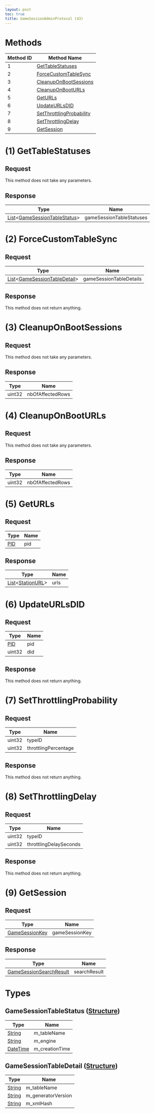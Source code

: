 ```yaml
---
layout: post
toc: true
title: GameSessionAdminProtocol (43)
---
```


# Methods

| Method ID | Method Name                                             |
| --------- | ------------------------------------------------------- |
| 1         | [GetTableStatuses](#1-gettablestatuses)                 |
| 2         | [ForceCustomTableSync](#2-forcecustomtablesync)         |
| 3         | [CleanupOnBootSessions](#3-cleanuponbootsessions)       |
| 4         | [CleanupOnBootURLs](#4-cleanuponbooturls)               |
| 5         | [GetURLs](#5-geturls)                                   |
| 6         | [UpdateURLsDID](#6-updateurlsdid)                       |
| 7         | [SetThrottlingProbability](#7-setthrottlingprobability) |
| 8         | [SetThrottlingDelay](#8-setthrottlingdelay)             |
| 9         | [GetSession](#9-getsession)                             |

# (1) GetTableStatuses

## Request
This method does not take any parameters.

## Response

| Type                                                                      | Name                     |
| ------------------------------------------------------------------------- | ------------------------ |
| [List]&lt;[GameSessionTableStatus](#gamesessiontablestatus-structure)&gt; | gameSessionTableStatuses |

# (2) ForceCustomTableSync

## Request

| Type                                                                      | Name                    |
| ------------------------------------------------------------------------- | ----------------------- |
| [List]&lt;[GameSessionTableDetail](#gamesessiontabledetail-structure)&gt; | gameSessionTableDetails |

## Response
This method does not return anything.

# (3) CleanupOnBootSessions

## Request
This method does not take any parameters.

## Response

| Type   | Name             |
| ------ | ---------------- |
| uint32 | nbOfAffectedRows |

# (4) CleanupOnBootURLs

## Request
This method does not take any parameters.

## Response

| Type   | Name             |
| ------ | ---------------- |
| uint32 | nbOfAffectedRows |

# (5) GetURLs

## Request

| Type  | Name |
| ----- | ---- |
| [PID] | pid  |

## Response

| Type                       | Name |
| -------------------------- | ---- |
| [List]&lt;[StationURL]&gt; | urls |

# (6) UpdateURLsDID

## Request

| Type   | Name |
| ------ | ---- |
| [PID]  | pid  |
| uint32 | did  |

## Response
This method does not return anything.

# (7) SetThrottlingProbability

## Request

| Type   | Name                 |
| ------ | -------------------- |
| uint32 | typeID               |
| uint32 | throttlingPercentage |

## Response
This method does not return anything.

# (8) SetThrottlingDelay

## Request

| Type   | Name                   |
| ------ | ---------------------- |
| uint32 | typeID                 |
| uint32 | throttlingDelaySeconds |

## Response
This method does not return anything.

# (9) GetSession

## Request

| Type             | Name           |
| ---------------- | -------------- |
| [GameSessionKey] | gameSessionKey |

## Response

| Type                      | Name         |
| ------------------------- | ------------ |
| [GameSessionSearchResult] | searchResult |

# Types

## GameSessionTableStatus ([Structure])

| Type       | Name           |
| ---------- | -------------- |
| [String]   | m_tableName    |
| [String]   | m_engine       |
| [DateTime] | m_creationTime |

## GameSessionTableDetail ([Structure])

| Type     | Name               |
| -------- | ------------------ |
| [String] | m_tableName        |
| [String] | m_generatorVersion |
| [String] | m_xmlHash          |

[GameSessionKey]: /docs/nex/protocols/game-session#gamesessionkey-structure
[GameSessionSearchResult]: /docs/nex/protocols/game-session#gamesessionsearchresult-structure

[Structure]: /docs/nex/types#structure
[List]: /docs/nex/types#list
[String]: /docs/nex/types#string
[DateTime]: /docs/nex/types#datetime
[PID]: /docs/nex/types#pid
[StationURL]: /docs/nex/types#stationurl
